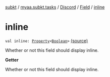 [subkt](../../../index.md) / [myaa.subkt.tasks](../../index.md) / [Discord](../index.md) / [Field](index.md) / [inline](./inline.md)

# inline

`val inline: `[`Property`](https://docs.gradle.org/current/javadoc/org/gradle/api/provider/Property.html)`<`[`Boolean`](https://kotlinlang.org/api/latest/jvm/stdlib/kotlin/-boolean/index.html)`>` [(source)](https://github.com/Myaamori/SubKt/blob/0.1.11/src/main/kotlin/myaa/subkt/tasks/discordtask.kt#L238)

Whether or not this field should display inline.

**Getter**

Whether or not this field should display inline.

